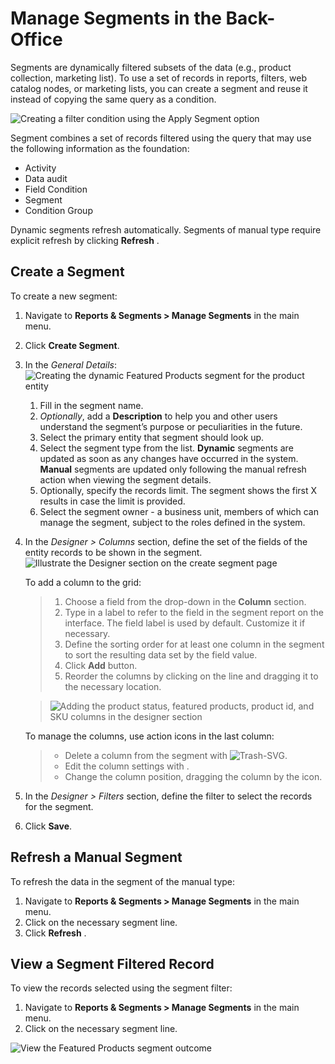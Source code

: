 <a id="user-guide-business-intelligence-filters-segments"></a>

# Manage Segments in the Back-Office

Segments are dynamically filtered subsets of the data (e.g., product collection, marketing list). To use a set of records in reports, filters, web catalog nodes, or marketing lists, you can create a segment and reuse it instead of copying the same query as a condition.

![Creating a filter condition using the Apply Segment option](user/img/reports/use_segments_in_filter.png)

Segment combines a set of records filtered using the query that may use the following information as the foundation:

* Activity
* Data audit
* Field Condition
* Segment
* Condition Group

Dynamic segments refresh automatically. Segments of manual type require explicit refresh by clicking **Refresh** <i class="fas fa-sync-alt" aria-hidden="true"></i>.

<a id="user-guide-business-intelligence-create-segments"></a>

## Create a Segment

To create a new segment:

1. Navigate to **Reports & Segments > Manage Segments** in the main menu.
2. Click **Create Segment**.
3. In the *General Details*:
   ![Creating the dynamic Featured Products segment for the product entity](user/img/reports/segment_general.png)
   1. Fill in the segment name.
   2. *Optionally*, add a **Description** to help you and other users understand the segment’s purpose or peculiarities in the future.
   3. Select the primary entity that segment should look up.
   4. Select the segment type from the list. **Dynamic** segments are updated as soon as any changes have occurred in the system. **Manual** segments are updated only following the manual refresh action when viewing the segment details.
   5. Optionally, specify the records limit. The segment shows the first X results in case the limit is provided.
   6. Select the segment owner - a business unit, members of which can manage the segment, subject to the roles defined in the system.
4. In the *Designer > Columns* section, define the set of the fields of the entity records to be shown in the segment.
   ![Illustrate the Designer section on the create segment page](user/img/reports/list_columns.png)

   To add a column to the grid:
   > 1. Choose a field from the drop-down in the **Column** section.
   > 2. Type in a label to refer to the field in the segment report on the interface. The field label is used by default. Customize it if necessary.
   > 3. Define the sorting order for at least one column in the segment to sort the resulting data set by the field value.
   > 4. Click **Add** button.
   > 5. Reorder the columns by clicking on the line and dragging it to the necessary location.

   > ![Adding the product status, featured products, product id, and SKU columns in the designer section](user/img/reports/segments_column.png)

   To manage the columns, use action icons in the last column:
   > - Delete a column from the segment with ![Trash-SVG](_themes/sphinx_rtd_theme/static/svg-icons/trash.svg).
   > - Edit the column settings with <i class="fa fa-edit fa-lg" aria-hidden="true"></i>.
   > - Change the column position, dragging the column by the <i class="fas fa-arrows-alt-v" aria-hidden="true"></i> icon.
5. In the *Designer > Filters* section, define the filter to select the records for the segment.
6. Click **Save**.

## Refresh a Manual Segment

To refresh the data in the segment of the manual type:

1. Navigate to **Reports & Segments > Manage Segments** in the main menu.
2. Click on the necessary segment line.
3. Click **Refresh** <i class="fas fa-sync-alt" aria-hidden="true"></i>.

## View a Segment Filtered Record

To view the records selected using the segment filter:

1. Navigate to **Reports & Segments > Manage Segments** in the main menu.
2. Click on the necessary segment line.

![View the Featured Products segment outcome](user/img/reports/segment_view.png)
<!-- fa-bars = fa-navicon -->
<!-- Ic Tiles is used as Set As Default in saved views, and as tiles in display layout options -->
<!-- IcPencil refers to Rename in Commerce and Inline Editing in CRM -->
<!-- Check mark in the square. -->
<!-- SortDesc is also used as drop-down arrow -->
<!-- A -->
<!-- B -->
<!-- C -->
<!-- D -->
<!-- E -->
<!-- F -->
<!-- G -->
<!-- H -->
<!-- I -->
<!-- L -->
<!-- M -->
<!-- P -->
<!-- R -->
<!-- S -->
<!-- T -->
<!-- U -->
<!-- Z -->
